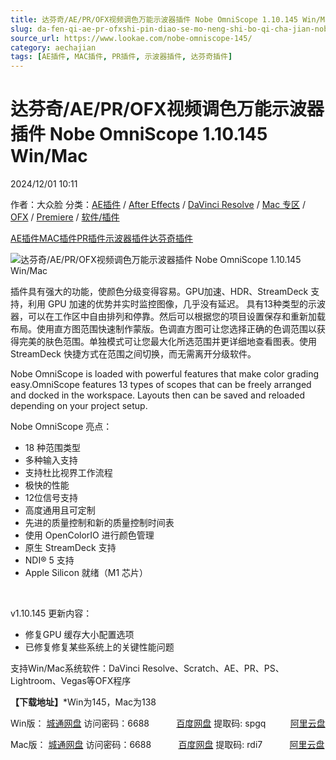 ```yaml
---
title: 达芬奇/AE/PR/OFX视频调色万能示波器插件 Nobe OmniScope 1.10.145 Win/Mac
slug: da-fen-qi-ae-pr-ofxshi-pin-diao-se-mo-neng-shi-bo-qi-cha-jian-nobe-omniscope-1-10-145-win-mac
source_url: https://www.lookae.com/nobe-omniscope-145/
category: aechajian
tags: [AE插件, MAC插件, PR插件, 示波器插件, 达芬奇插件]
---
```

# 达芬奇/AE/PR/OFX视频调色万能示波器插件 Nobe OmniScope 1.10.145 Win/Mac

2024/12/01 10:11

作者：大众脸
分类：[AE插件](https://www.lookae.com/after-effects/aechajian/) / [After Effects](https://www.lookae.com/after-effects/) / [DaVinci Resolve](https://www.lookae.com/qitarjcj/resolvezy/) / [Mac 专区](https://www.lookae.com/mac-osx/) / [OFX](https://www.lookae.com/qitarjcj/ofxzy/) / [Premiere](https://www.lookae.com/qitarjcj/premierezy/) / [软件/插件](https://www.lookae.com/qitarjcj/)

[AE插件](https://www.lookae.com/tag/ae%e6%8f%92%e4%bb%b6/)[MAC插件](https://www.lookae.com/tag/mac%e6%8f%92%e4%bb%b6/)[PR插件](https://www.lookae.com/tag/pr%e6%8f%92%e4%bb%b6/)[示波器插件](https://www.lookae.com/tag/%e7%a4%ba%e6%b3%a2%e5%99%a8%e6%8f%92%e4%bb%b6/)[达芬奇插件](https://www.lookae.com/tag/%e8%be%be%e8%8a%ac%e5%a5%87%e6%8f%92%e4%bb%b6/)

![达芬奇/AE/PR/OFX视频调色万能示波器插件 Nobe OmniScope 1.10.145 Win/Mac](https://www.lookae.com/wp-content/uploads/2023/12/Nobe-OmniScope.jpg "达芬奇/AE/PR/OFX视频调色万能示波器插件 Nobe OmniScope 1.10.145 Win/Mac-LookAE.com")

插件具有强大的功能，使颜色分级变得容易。GPU加速、HDR、StreamDeck 支持，利用 GPU 加速的优势并实时监控图像，几乎没有延迟。 具有13种类型的示波器，可以在工作区中自由排列和停靠。然后可以根据您的项目设置保存和重新加载布局。使用直方图范围快速制作蒙版。色调直方图可让您选择正确的色调范围以获得完美的肤色范围。单独模式可让您最大化所选范围并更详细地查看图表。使用 StreamDeck 快捷方式在范围之间切换，而无需离开分级软件。

Nobe OmniScope is loaded with powerful features that make color grading easy.OmniScope features 13 types of scopes that can be freely arranged and docked in the workspace. Layouts then can be saved and reloaded depending on your project setup.

Nobe OmniScope 亮点：

* 18 种范围类型
* 多种输入支持
* 支持杜比视界工作流程
* 极快的性能
* 12位信号支持
* 高度通用且可定制
* 先进的质量控制和新的质量控制时间表
* 使用 OpenColorIO 进行颜色管理
* 原生 StreamDeck 支持
* NDI® 5 支持
* Apple Silicon 就绪（M1 芯片）

[﻿](https://cloud.video.taobao.com/play/u/null/p/1/e/6/t/1/442587104088.mp4)

v1.10.145 更新内容：

* 修复GPU 缓存大小配置选项
* 已修复修复某些系统上的关键性能问题

支持Win/Mac系统软件：DaVinci Resolve、Scratch、AE、PR、PS、Lightroom、Vegas等OFX程序

**【下载地址】**\*Win为145，Mac为138

Win版： [城通网盘](https://url70.ctfile.com/f/2827370-1431738043-d39585?p=4431) 访问密码：6688           [百度网盘](https://pan.baidu.com/s/1KckOoTC19zc_lCN8BjV6Bg?pwd=spgq) 提取码: spgq          [阿里云盘](https://www.alipan.com/s/UDH49qdK4sG)

Mac版： [城通网盘](https://url70.ctfile.com/f/2827370-1431738163-ca4637?p=4431) 访问密码：6688           [百度网盘](https://pan.baidu.com/s/1MJ_gu-_IaLjiDs8SiqOVwQ?pwd=rdi7) 提取码: rdi7           [阿里云盘](https://www.alipan.com/s/AaMvwonUnTQ)
